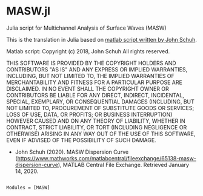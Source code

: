# MASW.jl

Julia script for Multichannel Analysis of Surface Waves (MASW)


This is the translation in Julia based on [matlab script written by John Schuh](https://www.mathworks.com/matlabcentral/fileexchange/65138-masw-dispersion-curve).

Matlab script: Copyright (c) 2018, John Schuh All rights reserved.

THIS SOFTWARE IS PROVIDED BY THE COPYRIGHT HOLDERS AND CONTRIBUTORS "AS IS"
AND ANY EXPRESS OR IMPLIED WARRANTIES, INCLUDING, BUT NOT LIMITED TO, THE
IMPLIED WARRANTIES OF MERCHANTABILITY AND FITNESS FOR A PARTICULAR PURPOSE ARE
DISCLAIMED. IN NO EVENT SHALL THE COPYRIGHT OWNER OR CONTRIBUTORS BE LIABLE
FOR ANY DIRECT, INDIRECT, INCIDENTAL, SPECIAL, EXEMPLARY, OR CONSEQUENTIAL
DAMAGES (INCLUDING, BUT NOT LIMITED TO, PROCUREMENT OF SUBSTITUTE GOODS OR
SERVICES; LOSS OF USE, DATA, OR PROFITS; OR BUSINESS INTERRUPTION) HOWEVER
CAUSED AND ON ANY THEORY OF LIABILITY, WHETHER IN CONTRACT, STRICT LIABILITY,
OR TORT (INCLUDING NEGLIGENCE OR OTHERWISE) ARISING IN ANY WAY OUT OF THE USE
OF THIS SOFTWARE, EVEN IF ADVISED OF THE POSSIBILITY OF SUCH DAMAGE.

- John Schuh (2020). MASW Dispersion Curve (https://www.mathworks.com/matlabcentral/fileexchange/65138-masw-dispersion-curve), MATLAB Central File Exchange. Retrieved January 14, 2020.


```@index
```

```@autodocs
Modules = [MASW]
```
